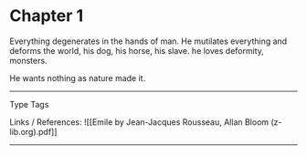 # Chapter 1 
Everything degenerates in the hands of man. He mutilates everything and deforms the world, his dog, his horse, his slave. he loves deformity, monsters.

He wants nothing as nature made it.



---
Type 
Tags 

Links / References:
![[Emile by Jean-Jacques Rousseau, Allan Bloom (z-lib.org).pdf]]

---